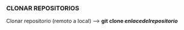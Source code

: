 ### CLONAR REPOSITORIOS

Clonar repositorio (remoto a local) --> **git clone _enlacedelrepositorio_**













